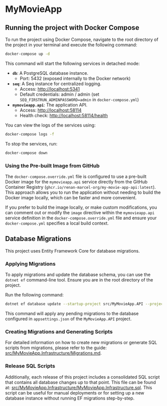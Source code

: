 # MyMovieApp

## Running the project with Docker Compose

To run the project using Docker Compose, navigate to the root directory of the project in your terminal and execute the following command:

```bash
docker-compose up -d
```

This command will start the following services in detached mode:

- **`db`**: A PostgreSQL database instance.
  - Port: 5432 (exposed internally to the Docker network)
- **`seq`**: A Seq instance for centralized logging.
  - Access: [http://localhost:5341](http://localhost:5341)
  - Default credentials: admin / admin (set `SEQ_FIRSTRUN_ADMINPASSWORD=admin` in `docker-compose.yml`)
- **`mymovieapp.api`**: The application API.
  - Access: [http://localhost:58114](http://localhost:58114)
  - Health check: [http://localhost:58114/health](http://localhost:58114/health)

You can view the logs of the services using:
```bash
docker-compose logs -f
```

To stop the services, run:
```bash
docker-compose down
```

### Using the Pre-built Image from GitHub

The `docker-compose.override.yml` file is configured to use a pre-built Docker image for the `mymovieapp.api` service directly from the GitHub Container Registry (`ghcr.io/renan-marcel-org/my-movie-app-api:latest`). This approach allows you to run the application without needing to build the Docker image locally, which can be faster and more convenient.

If you prefer to build the image locally, or make custom modifications, you can comment out or modify the `image` directive within the `mymovieapp.api` service definition in the `docker-compose.override.yml` file and ensure your `docker-compose.yml` specifies a local build context.

## Database Migrations

This project uses Entity Framework Core for database migrations.

### Applying Migrations

To apply migrations and update the database schema, you can use the `dotnet ef` command-line tool. Ensure you are in the root directory of the project.

Run the following command:

```bash
dotnet ef database update --startup-project src/MyMovieApp.API --project src/MyMovieApp.Infrastructure
```

This command will apply any pending migrations to the database configured in `appsettings.json` of the `MyMovieApp.API` project.

### Creating Migrations and Generating Scripts

For detailed information on how to create new migrations or generate SQL scripts from migrations, please refer to the guide: [src/MyMovieApp.Infrastructure/Migrations.md](src/MyMovieApp.Infrastructure/Migrations.md).

### Release SQL Scripts

Additionally, each release of this project includes a consolidated SQL script that contains all database changes up to that point. This file can be found at: [src/MyMovieApp.Infrastructure/MyMovieApp.Infrastructure.sql](src/MyMovieApp.Infrastructure/MyMovieApp.Infrastructure.sql). This script can be useful for manual deployments or for setting up a new database instance without running EF migrations step-by-step.
